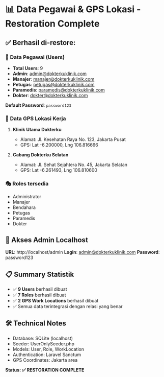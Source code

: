 # 📊 Data Pegawai & GPS Lokasi - Restoration Complete

## ✅ **Berhasil di-restore:**

### 👥 **Data Pegawai (Users)**
- **Total Users**: 9 
- **Admin**: admin@dokterkuklinik.com
- **Manajer**: manajer@dokterkuklinik.com  
- **Petugas**: petugas@dokterkuklinik.com
- **Paramedis**: paramedis@dokterkuklinik.com
- **Dokter**: dokter@dokterkuklinik.com

**Default Password**: `password123`

### 📍 **Data GPS Lokasi Kerja**
1. **Klinik Utama Dokterku**
   - Alamat: Jl. Kesehatan Raya No. 123, Jakarta Pusat
   - GPS: Lat -6.200000, Lng 106.816666
   
2. **Cabang Dokterku Selatan** 
   - Alamat: Jl. Sehat Sejahtera No. 45, Jakarta Selatan
   - GPS: Lat -6.261493, Lng 106.810600

### 🎭 **Roles tersedia**
- Administrator
- Manajer
- Bendahara
- Petugas
- Paramedis
- Dokter

## 🔑 **Akses Admin Localhost**

**URL**: http://localhost/admin
**Login**: admin@dokterkuklinik.com
**Password**: password123

## 📋 **Summary Statistik**
- ✅ **9 Users** berhasil dibuat
- ✅ **7 Roles** berhasil dibuat  
- ✅ **2 GPS Work Locations** berhasil dibuat
- ✅ Semua data terintegrasi dengan relasi yang benar

## 🛠️ **Technical Notes**
- Database: SQLite (localhost)
- Seeder: UserOnlySeeder.php 
- Models: User, Role, WorkLocation
- Authentication: Laravel Sanctum
- GPS Coordinates: Jakarta area

**Status: ✅ RESTORATION COMPLETE**
